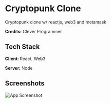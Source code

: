 
# Cryptopunk Clone

Cryptopunk clone w/ reactjs, web3 and metamask

**Credits:** Clever Programmer


## Tech Stack

**Client:** React, Web3

**Server:** Node


## Screenshots

![App Screenshot](https://i.postimg.cc/PJXVjtF3/2022-03-23-08-05-55-new.png)
